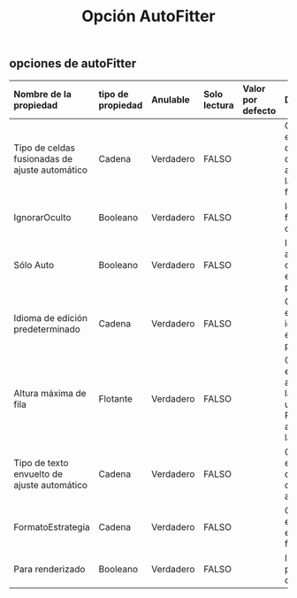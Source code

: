 ﻿---
title: Opción AutoFitter
second_title: Aspose.Cells Cloud Documen
type: docs
url: /es/specification/model/autofitteroptions/
description: "Aspose.Cells Especificación del modelo de nube: AutoFitterOptions. Maneje sin esfuerzo Excel y otros documentos de hoja de cálculo con funciones como abrir, generar, editar, dividir, fusionar, comparar y convertir."
weight: 50
---
## **opciones de autoFitter**

 

| Nombre de la propiedad| tipo de propiedad| Anulable| Solo lectura| Valor por defecto| Descripción|
|:- |:- |:- |:- |:- |:- |
| Tipo de celdas fusionadas de ajuste automático| Cadena| Verdadero| FALSO|| Obtiene y establece el tipo de altura de fila de ajuste automático de las celdas fusionadas.|
| IgnorarOculto| Booleano| Verdadero| FALSO|| Ignora las filas/columnas ocultas.|
| Sólo Auto| Booleano| Verdadero| FALSO|| Indica si solo se ajustan las filas cuya altura no está personalizada.|
| Idioma de edición predeterminado| Cadena| Verdadero| FALSO|| Obtiene o establece el idioma de edición predeterminado.|
| Altura máxima de fila| Flotante| Verdadero| FALSO|| Obtiene y establece la altura máxima de la fila (en unidades de Punto) al ajustar automáticamente las filas.|
| Tipo de texto envuelto de ajuste automático| Cadena| Verdadero| FALSO||Obtiene y establece el tipo de texto ajustado de ajuste automático.|
| FormatoEstrategia| Cadena| Verdadero| FALSO|| Obtiene y establece la estrategia formateada.|
| Para renderizado| Booleano| Verdadero| FALSO|| Indica si es apto para el propósito de renderizado.|

